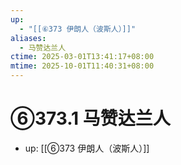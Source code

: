 ```yaml
---
up:
  - "[[⑥373 伊朗人（波斯人）]]"
aliases:
  - 马赞达兰人
ctime: 2025-03-01T13:41:17+08:00
mtime: 2025-10-01T11:40:31+08:00
---
```


# ⑥373.1 马赞达兰人

- up: [[⑥373 伊朗人（波斯人）]]
